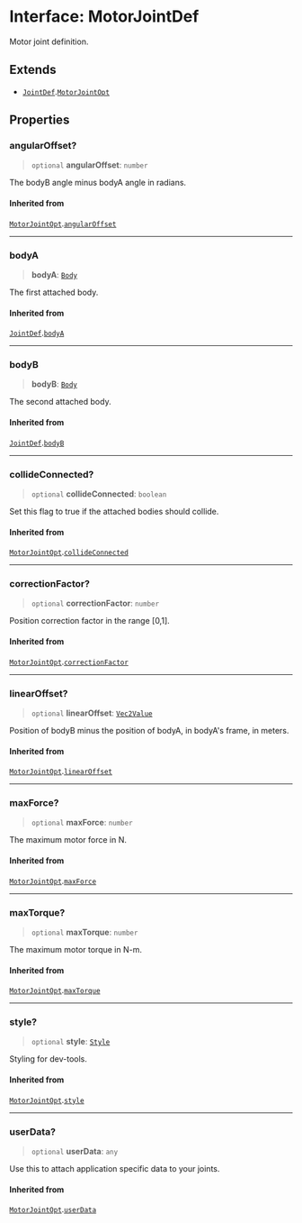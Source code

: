 # Interface: MotorJointDef

Motor joint definition.

## Extends

- [`JointDef`](/api/interfaces/JointDef).[`MotorJointOpt`](/api/interfaces/MotorJointOpt)

## Properties

### angularOffset?

> `optional` **angularOffset**: `number`

The bodyB angle minus bodyA angle in radians.

#### Inherited from

[`MotorJointOpt`](/api/interfaces/MotorJointOpt).[`angularOffset`](/api/interfaces/MotorJointOpt#angularoffset)

***

### bodyA

> **bodyA**: [`Body`](/api/classes/Body)

The first attached body.

#### Inherited from

[`JointDef`](/api/interfaces/JointDef).[`bodyA`](/api/interfaces/JointDef#bodya)

***

### bodyB

> **bodyB**: [`Body`](/api/classes/Body)

The second attached body.

#### Inherited from

[`JointDef`](/api/interfaces/JointDef).[`bodyB`](/api/interfaces/JointDef#bodyb)

***

### collideConnected?

> `optional` **collideConnected**: `boolean`

Set this flag to true if the attached bodies
should collide.

#### Inherited from

[`MotorJointOpt`](/api/interfaces/MotorJointOpt).[`collideConnected`](/api/interfaces/MotorJointOpt#collideconnected)

***

### correctionFactor?

> `optional` **correctionFactor**: `number`

Position correction factor in the range [0,1].

#### Inherited from

[`MotorJointOpt`](/api/interfaces/MotorJointOpt).[`correctionFactor`](/api/interfaces/MotorJointOpt#correctionfactor)

***

### linearOffset?

> `optional` **linearOffset**: [`Vec2Value`](/api/interfaces/Vec2Value)

Position of bodyB minus the position of bodyA, in bodyA's frame, in meters.

#### Inherited from

[`MotorJointOpt`](/api/interfaces/MotorJointOpt).[`linearOffset`](/api/interfaces/MotorJointOpt#linearoffset)

***

### maxForce?

> `optional` **maxForce**: `number`

The maximum motor force in N.

#### Inherited from

[`MotorJointOpt`](/api/interfaces/MotorJointOpt).[`maxForce`](/api/interfaces/MotorJointOpt#maxforce)

***

### maxTorque?

> `optional` **maxTorque**: `number`

The maximum motor torque in N-m.

#### Inherited from

[`MotorJointOpt`](/api/interfaces/MotorJointOpt).[`maxTorque`](/api/interfaces/MotorJointOpt#maxtorque)

***

### style?

> `optional` **style**: [`Style`](/api/interfaces/Style)

Styling for dev-tools.

#### Inherited from

[`MotorJointOpt`](/api/interfaces/MotorJointOpt).[`style`](/api/interfaces/MotorJointOpt#style)

***

### userData?

> `optional` **userData**: `any`

Use this to attach application specific data to your joints.

#### Inherited from

[`MotorJointOpt`](/api/interfaces/MotorJointOpt).[`userData`](/api/interfaces/MotorJointOpt#userdata)
